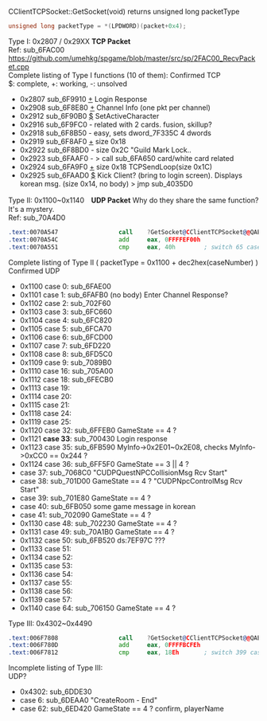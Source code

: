 CClientTCPSocket::GetSocket(void) returns unsigned long packetType
```C++
unsigned long packetType = *(LPDWORD)(packet+0x4);
```
Type I: 0x2807 / 0x29XX **TCP Packet** <br />
Ref: sub_6FAC00
https://github.com/umehkg/spgame/blob/master/src/sp/2FAC00_RecvPacket.cpp <br />
Complete listing of Type I functions (10 of them): Confirmed TCP <br />
$: complete, +: working, -: unsolved
- 0x2807 sub_6F9910 <a href="https://github.com/umehkg/spgame/blob/master/comments/packetType/0x2807.txt">+</a> Login Response
- 0x2908 sub_6F8E80 <a href="https://github.com/umehkg/spgame/blob/master/comments/packetType/0x2908.txt">+</a> Channel Info (one pkt per channel)
- 0x2912 sub_6F90B0 <a href="https://github.com/umehkg/spgame/blob/master/comments/packetType/0x2912.txt">$</a> SetActiveCharacter
- 0x2916 sub_6F9FC0 - related with 2 cards. fusion, skillup?
- 0x2918 sub_6F8B50 - easy, sets dword_7F335C 4 dwords
- 0x2919 sub_6F8AF0 <a href="https://github.com/umehkg/spgame/blob/master/comments/packetType/0x2919.txt">+</a> size 0x18
- 0x2922 sub_6F8BD0 - size 0x2C "Guild Mark Lock..
- 0x2923 sub_6FAAF0 - > call sub_6FA650 card/white card related
- 0x2924 sub_6FA9F0 <a href="https://github.com/umehkg/spgame/blob/master/comments/packetType/0x2924.txt">+</a> size 0x18 TCPSendLoop(size 0x1C)
- 0x2925 sub_6FAAD0 <a href="https://github.com/umehkg/spgame/blob/master/comments/packetType/0x2925.txt">$</a> Kick Client? (bring to login screen). Displays korean msg. (size 0x14, no body) > jmp sub_4035D0

Type II: 0x1100~0x1140　**UDP Packet** Why do they share the same function? It's a mystery.<br />
Ref: sub_70A4D0<br />
```asm
.text:0070A547                 call    ?GetSocket@CClientTCPSocket@@QAEIXZ ; CClientTCPSocket::GetSocket(void)
.text:0070A54C                 add     eax, 0FFFFEF00h
.text:0070A551                 cmp     eax, 40h        ; switch 65 cases
```
Complete listing of Type II ( packetType = 0x1100 + dec2hex(caseNumber) ) Confirmed UDP
- 0x1100 case 0: sub_6FAE00
- 0x1101 case 1: sub_6FAFB0 (no body) Enter Channel Response?
- 0x1102 case 2: sub_702F60
- 0x1103 case 3: sub_6FC660
- 0x1104 case 4: sub_6FC820
- 0x1105 case 5: sub_6FCA70
- 0x1106 case 6: sub_6FCD00
- 0x1107 case 7: sub_6FD220
- 0x1108 case 8: sub_6FD5C0
- 0x1109 case 9: sub_7089B0
- 0x1110 case 16: sub_705A00
- 0x1112 case 18: sub_6FECB0
- 0x1113 case 19:
- 0x1114 case 20:
- 0x1115 case 21:
- 0x1118 case 24:
- 0x1119 case 25:
- 0x1120 case 32: sub_6FFEB0 GameState == 4 ? 
- 0x1121 **case 33**: sub_700430 Login response
- 0x1123 case 35: sub_6FB590 MyInfo->0x2E01~0x2E08, checks MyInfo->0xCC0 == 0x244 ?
- 0x1124 case 36: sub_6FF5F0 GameState == 3 || 4 ?
- case 37: sub_7068C0 "CUDPQuestNPCCollisionMsg Rcv Start"
- case 38: sub_701D00 GameState == 4 ? "CUDPNpcControlMsg Rcv Start"
- case 39: sub_701E80 GameState == 4 ?
- case 40: sub_6FB050 some game message in korean
- case 41: sub_702090 GameState == 4 ?
- 0x1130 case 48: sub_702230 GameState == 4 ?
- 0x1131 case 49: sub_70A1B0 GameState == 4 ?
- 0x1132 case 50: sub_6FB520 ds:7EF97C ???
- 0x1133 case 51:
- 0x1134 case 52:
- 0x1135 case 53:
- 0x1136 case 54:
- 0x1137 case 55:
- 0x1138 case 56:
- 0x1139 case 57:
- 0x1140 case 64: sub_706150 GameState == 4 ?

Type III: 0x4302~0x4490
```asm
.text:006F7808                 call    ?GetSocket@CClientTCPSocket@@QAEIXZ ; CClientTCPSocket::GetSocket(void)
.text:006F780D                 add     eax, 0FFFFBCFEh
.text:006F7812                 cmp     eax, 18Eh       ; switch 399 cases
```
Incomplete listing of Type III: <br /> UDP?
- 0x4302: sub_6DDE30
- case 6: sub_6DEAA0 "CreateRoom - End"
- case 62: sub_6ED420 GameState == 4 ? confirm, playerName
